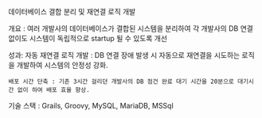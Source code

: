 

데이터베이스 결합 분리 및 재연결 로직 개발

개요 : 여러 개발사의 데이터베이스가 결합된 시스템을 분리하여 각 개발사의 DB 연결 없이도 시스템이 독립적으로 startup 될 수 있도록 개선

성과:
	자동 재연결 로직 개발 : DB 연결 장애 발생 시 자동으로 재연결을 시도하는 로직을 개발하여 시스템의 안정성 강화.
	
	배포 시간 단축 : 기존 3시간 걸리던 개발사의 DB 점건 완료 대기 시간을 20분으로 대기시간 없이 하여 배포 효율 향상.

기술 스택 : Grails, Groovy, MySQL, MariaDB, MSSql